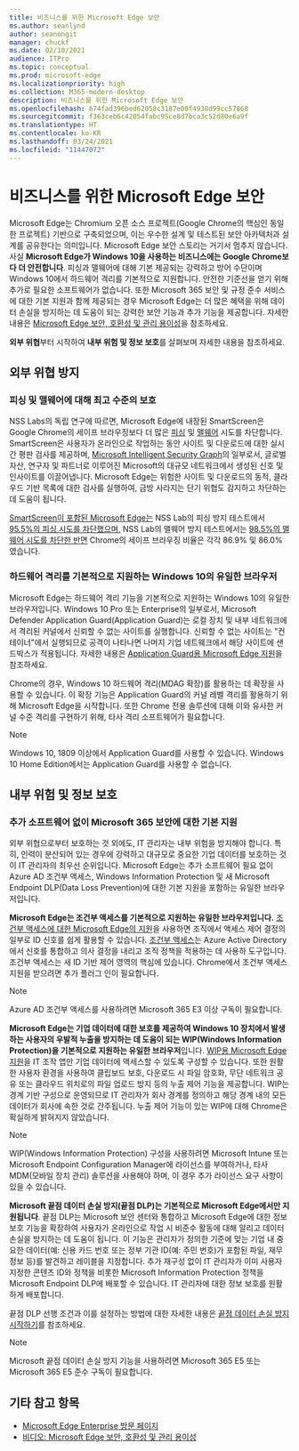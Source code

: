```yaml
---
title: 비즈니스를 위한 Microsoft Edge 보안
ms.author: seanlynd
author: seanongit
manager: chuckf
ms.date: 02/10/2021
audience: ITPro
ms.topic: conceptual
ms.prod: microsoft-edge
ms.localizationpriority: high
ms.collection: M365-modern-desktop
description: 비즈니스를 위한 Microsoft Edge 보안
ms.openlocfilehash: 674fad396bed62058c3187e00f4938d99cc57868
ms.sourcegitcommit: f363ceb6c42054fabc95ce8d7bca3c52d80e6a9f
ms.translationtype: HT
ms.contentlocale: ko-KR
ms.lasthandoff: 03/24/2021
ms.locfileid: "11447072"
---
```

# <a name="microsoft-edge-security-for-your-business"></a>비즈니스를 위한 Microsoft Edge 보안

Microsoft Edge는 Chromium 오픈 소스 프로젝트(Google Chrome의 핵심인 동일한 프로젝트) 기반으로 구축되었으며, 이는 우수한 설계 및 테스트된 보안 아카텍처과 설계를 공유한다는 의미입니다. Microsoft Edge 보안 스토리는 거기서 멈추지 않습니다. 사실 **Microsoft Edge가 Windows 10을 사용하는 비즈니스에는 Google Chrome보다 더 안전합니다**. 피싱과 맬웨어에 대해 기본 제공되는 강력하고 방어 수단이며 Windows 10에서 하드웨어 격리를 기본적으로 지원합니다. 안전한 기준선을 얻기 위해 추가로 필요한 소프트웨어가 없습니다. 또한 Microsoft 365 보안 및 규정 준수 서비스에 대한 기본 지원과 함께 제공되는 경우 Microsoft Edge는 더 많은 혜택을 위해 데이터 손실을 방지하는 데 도움이 되는 강력한 보안 기능과 추가 기능을 제공합니다. 자세한 내용은 [Microsoft Edge 보안, 호환성 및 관리 용이성](microsoft-edge-video-security-compatibility-manageability.md)을 참조하세요.

**외부 위협**부터 시작하여 **내부 위험 및 정보 보호**를 살펴보며 자세한 내용을 참조하세요.

## <a name="external-threat-protection"></a>외부 위협 방지

### <a name="highest-rated-protection-against-phishing-and-malware"></a>피싱 및 맬웨어에 대해 최고 수준의 보호

NSS Labs의 독립 연구에 따르면, Microsoft Edge에 내장된 SmartScreen은 Google Chrome의 세이프 브라우징보다 더 많은 [피싱](https://edgeconsumerproduction.blob.core.windows.net/hostingdocs/NSS_Labs_Browser_Phishing_Report_Q2_2020.pdf) 및 [맬웨어](https://edgeconsumerproduction.blob.core.windows.net/hostingdocs/NSS_Labs_Browser_Malware_Report_Q2_2020.pdf) 시도를 차단합니다. SmartScreen은 사용자가 온라인으로 작업하는 동안 사이트 및 다운로드에 대한 실시간 평판 검사를 제공하며, [Microsoft Intelligent Security Graph](https://www.microsoft.com/microsoft-365/windows/intelligent-security)의 일부로서, 글로벌 자산, 연구자 및 파트너로 이루어진 Microsoft의 대규모 네트워크에서 생성된 신호 및 인사이트를 이끌어냅니다. Microsoft Edge는 위험한 사이트 및 다운로드의 동적, 클라우드 기반 목록에 대한 검사를 실행하여, 금방 사라지는 단기 위협도 감지하고 차단하는 데 도움이 됩니다.  

[SmartScreen이 포함된 Microsoft Edge는](//DeployEdge/microsoft-edge-security-smartscreen) NSS Lab의 피싱 방지 테스트에서 [95.5%의 피싱 시도를 차단했으며,](https://edgeconsumerproduction.blob.core.windows.net/hostingdocs/NSS_Labs_Browser_Phishing_Report_Q2_2020.pdf) NSS Lab의 맬웨어 방지 테스트에서는 [98.5%의 맬웨어 시도를 차단한 반면](https://edgeconsumerproduction.blob.core.windows.net/hostingdocs/NSS_Labs_Browser_Malware_Report_Q2_2020.pdf) Chrome의 세이프 브라우징 비율은 각각 86.9% 및 86.0% 였습니다.

### <a name="the-only-browser-on-windows-10-that-natively-supports-hardware-isolation"></a>하드웨어 격리를 기본적으로 지원하는 Windows 10의 유일한 브라우저

Microsoft Edge는 하드웨어 격리 기능을 기본적으로 지원하는 Windows 10의 유일한 브라우저입니다. Windows 10 Pro 또는 Enterprise의 일부로서, Microsoft Defender Application Guard(Application Guard)는 로컬 장치 및 내부 네트워크에서 격리된 커널에서 신뢰할 수 없는 사이트를 실행합니다. 신뢰할 수 없는 사이트는 "컨테이너"에서 실행되므로 공격이 나타나면 나머지 기업 네트웨크에서 해당 사이트에 샌드박스가 적용됩니다. 자세한 내용은 [Application Guard용 Microsoft Edge 지원](./microsoft-edge-security-windows-defender-application-guard.md)을 참조하세요.

Chrome의 경우, Windows 10 하드웨어 격리(MDAG 확장)를 활용하는 데 확장을 사용할 수 있습니다. 이 확장 기능은 Application Guard의 커널 레벨 격리를 활용하기 위해 Microsoft Edge을 시작합니다. 또한 Chrome 전용 솔루션에 대해 이와 유사한 커널 수준 격리를 구현하기 위해, 타사 격리 소프트웨어가 필요합니다.

> [!NOTE]
> Windows 10, 1809 이상에서 Application Guard를 사용할 수 있습니다. Windows 10 Home Edition에서는 Application Guard를 사용할 수 없습니다.

## <a name="internal-risks-and-information-protection"></a>내부 위험 및 정보 보호

### <a name="native-support-for-microsoft-365-security-without-additional-software"></a>추가 소프트웨어 없이 Microsoft 365 보안에 대한 기본 지원

외부 위협으로부터 보호하는 것 외에도, IT 관리자는 내부 위험을 방지해야 합니다. 특히, 인력이 분산되어 있는 경우에 강력하고 대규모로 중요한 기업 데이터를 보호하는 것이 IT 관리자의 최우선 순위입니다. Microsoft Edge는 추가 소프트웨어 필요 없이 Azure AD 조건부 액세스, Windows Information Protection 및 새 Microsoft Endpoint DLP(Data Loss Prevention)에 대한 기본 지원을 포함하는 유일한 브라우저입니다.

**Microsoft Edge는 조건부 액세스를 기본적으로 지원하는 유일한 브라우저입니다.** [조건부 액세스에 대한 Microsoft Edge의 지원](ms-edge-security-conditional-access.md)을 사용하면 조직에서 액세스 제어 결정의 일부로 ID 신호를 쉽게 활용할 수 있습니다. [조건부 액세스](/azure/active-directory/conditional-access/overview)는 Azure Active Directory에서 신호를 통합하고 의사 결정을 내리고 조직 정책을 적용하는 데 사용하 도구입니다. 조건부 액세스는 새 ID 기반 제어 영역의 핵심에 있습니다. Chrome에서 조건부 액세스 지원을 받으려면 추가 플러그 인이 필요합니다.

> [!NOTE]
> Azure AD 조건부 액세스를 사용하려면 Microsoft 365 E3 이상 구독이 필요합니다.

**Microsoft Edge는 기업 데이터에 대한 보호를 제공하여 Windows 10 장치에서 발생하는 사용자의 우발적 누출을 방지하는 데 도움이 되는 WIP(Windows Information Protection)을 기본적으로 지원하는 유일한 브라우저**입니다. [WIP용 Microsoft Edge 지원](./microsoft-edge-security-windows-information-protection.md)을 IT 조작 앱만 기업 데이터에 액세스할 수 있도록 구성할 수 있습니다. 또한 원활한 사용자 환경을 사용하여 클립보드 보호, 다운로드 시 파일 암호화, 무단 네트워크 공유 또는 클라우드 위치로의 파일 업로드 방지 등의 누출 제어 기능을 제공합니다. WIP는 경계 기반 구성으로 운영되므로 IT 관리자가 회사 경계를 정의하고 해당 경계 내의 모든 데이터가 회사에 속한 것로 간주됩니다. 누출 제어 기능이 있는 WIP에 대해 Chrome은 확실하게 밝혀지지 않았습니다.

> [!NOTE]
> WIP(Windows Information Protection) 구성을 사용하려면 Microsoft Intune 또는 Microsoft Endpoint Configuration Manager에 라이선스를 부여하거나, 타사 MDM(모바일 장치 관리) 솔루션을 사용해야 하며, 이 경우 추가 라이선스 요구 사항이 있을 수 있습니다.

**Microsoft 끝점 데이터 손실 방지(끝점 DLP)는 기본적으로 Microsoft Edge에서만 지원됩니다**. 끝점 DLP는 Microsoft 보안 센터와 통합하고 Microsoft Edge에 대한 정보 보호 기능을 확장하여 사용자가 온라인으로 작업 시 비준수 활동에 대해 알리고 데이터 손실을 방지하는 데 도움이 됩니다. 이 기능은 관리자가 정의한 기준에 맞는 기업 내 중요한 데이터(예: 신용 카드 번호 또는 정부 기관 ID(예: 주민 번호)가 포함된 파일, 재무 정보 등)를 발견하고 레이블을 지정합니다. 추가 재구성 없이 IT 관리자가 이미 사용자 지정한 콘텐츠 ID와 정책을 비롯한 Microsoft Information Protection 정책을 Microsoft Endpoint DLP에 배포할 수 있습니다. IT 관리자에 대한 정보 보호를 원활하게 배포합니다.

끝점 DLP 선행 조건과 이를 설정하는 방법에 대한 자세한 내용은 [끝점 데이터 손실 방지 시작하기](/microsoft-365/compliance/endpoint-dlp-getting-started?preserve-view=true&view=o365-worldwide)를 참조하세요.

> [!NOTE]
> Microsoft 끝점 데이터 손실 방지 기능을 사용하려면 Microsoft 365 E5 또는 Microsoft 365 E5 준수 구독이 필요합니다.

## <a name="see-also"></a>기타 참고 항목

- [Microsoft Edge Enterprise 방문 페이지](https://aka.ms/EdgeEnterprise)
- [비디오: Microsoft Edge 보안, 호환성 및 관리 용이성](microsoft-edge-video-security-compatibility-manageability.md)